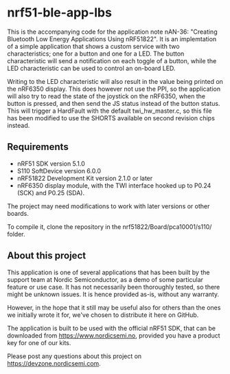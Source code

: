 nrf51-ble-app-lbs
==================

This is the accompanying code for the application note nAN-36: "Creating Bluetooth Low Energy Applications Using nRF51822". It is an implemtation of a simple application that shows a custom service with two characteristics; one for a button and one for a LED. The button characteristic will send a notification on each toggle of a button, while the LED characteristic can be used to control an on-board LED. 

Writing to the LED characteristic will also result in the value being printed on the nRF6350 display. This does however not use the PPI, so the application will also try to read the state of the joystick on the nRF6350, when the button is pressed, and then send the JS status instead of the button status. This will trigger a HardFault with the default twi_hw_master.c, so this file has been modified to use the SHORTS available on second revision chips instead.


Requirements
------------
- nRF51 SDK version 5.1.0
- S110 SoftDevice version 6.0.0
- nRF51822 Development Kit version 2.1.0 or later
- nRF6350 display module, with the TWI interface hooked up to P0.24 (SCK) and P0.25 (SDA).

The project may need modifications to work with later versions or other boards. 

To compile it, clone the repository in the nrf51822/Board/pca10001/s110/ folder.

About this project
------------------
This application is one of several applications that has been built by the support team at Nordic Semiconductor, as a demo of some particular feature or use case. It has not necessarily been thoroughly tested, so there might be unknown issues. It is hence provided as-is, without any warranty. 

However, in the hope that it still may be useful also for others than the ones we initially wrote it for, we've chosen to distribute it here on GitHub. 

The application is built to be used with the official nRF51 SDK, that can be downloaded from https://www.nordicsemi.no, provided you have a product key for one of our kits.

Please post any questions about this project on https://devzone.nordicsemi.com.
